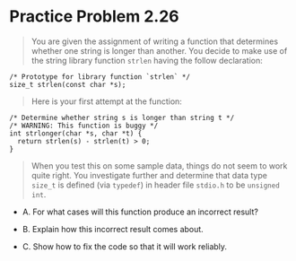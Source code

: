 Practice Problem 2.26 
=====================

> You are given the assignment of writing a function that determines whether one 
  string is longer than another. You decide to make use of the string library 
  function `strlen` having the follow declaration: 

    /* Prototype for library function `strlen` */ 
    size_t strlen(const char *s); 

> Here is your first attempt at the function: 

    /* Determine whether string s is longer than string t */ 
    /* WARNING: This function is buggy */ 
    int strlonger(char *s, char *t) {
      return strlen(s) - strlen(t) > 0; 
    } 

> When you test this on some sample data, things do not seem to work quite 
  right. You investigate further and determine that data type `size_t` is defined 
  (via `typedef`) in header file `stdio.h` to be `unsigned int`. 
  * A. For what cases will this function produce an incorrect result? 

  * B. Explain how this incorrect result comes about. 

  * C. Show how to fix the code so that it will work reliably. 
